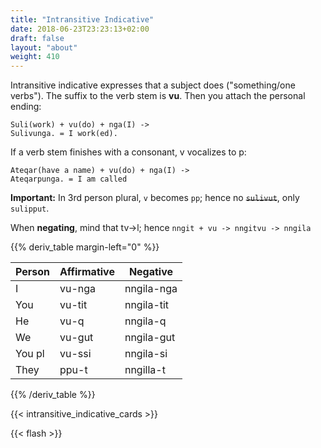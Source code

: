 ```yaml
---
title: "Intransitive Indicative"
date: 2018-06-23T23:23:13+02:00
draft: false
layout: "about"
weight: 410
---
```

Intransitive indicative expresses that a subject does ("something/one verbs").
The suffix to the verb stem is **vu**. Then you attach the personal ending:
~~~~~
Suli(work) + vu(do) + nga(I) ->
Sulivunga. = I work(ed).
~~~~~

If a verb stem finishes with a consonant, v vocalizes to p:
~~~~
Ateqar(have a name) + vu(do) + nga(I) ->
Ateqarpunga. = I am called
~~~~

**Important:** In 3rd person plural, `v` becomes `pp`; hence no <s>`sulivut`</s>, only `sulipput`.

When **negating**, mind that tv->l; hence `nngit + vu -> nngitvu -> nngila`

{{% deriv_table margin-left="0" %}}

| Person | Affirmative        | Negative   |
| -----  | ------------------ | ---------  |
| I      | vu-nga             | nngila-nga |
| You    | vu-tit             | nngila-tit |
| He     | vu-q               | nngila-q   |
| We     | vu-gut             | nngila-gut |
| You pl | vu-ssi             | nngila-si  |
| They   | ppu-t              | nngilla-t  |
{{% /deriv_table %}}

{{< intransitive_indicative_cards >}}

{{< flash >}}